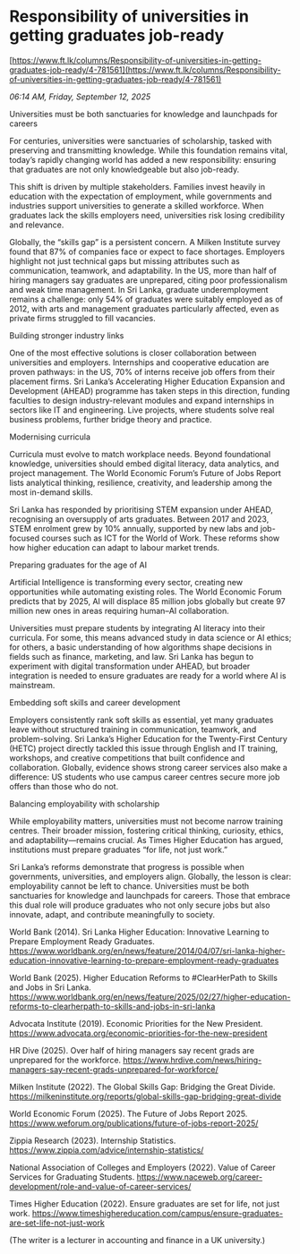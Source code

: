 # Responsibility of universities in getting graduates job-ready

[https://www.ft.lk/columns/Responsibility-of-universities-in-getting-graduates-job-ready/4-781561](https://www.ft.lk/columns/Responsibility-of-universities-in-getting-graduates-job-ready/4-781561)

*06:14 AM, Friday, September 12, 2025*

Universities must be both sanctuaries for knowledge and launchpads for careers

For centuries, universities were sanctuaries of scholarship, tasked with preserving and transmitting knowledge. While this foundation remains vital, today’s rapidly changing world has added a new responsibility: ensuring that graduates are not only knowledgeable but also job-ready.

This shift is driven by multiple stakeholders. Families invest heavily in education with the expectation of employment, while governments and industries support universities to generate a skilled workforce. When graduates lack the skills employers need, universities risk losing credibility and relevance.

Globally, the “skills gap” is a persistent concern. A Milken Institute survey found that 87% of companies face or expect to face shortages. Employers highlight not just technical gaps but missing attributes such as communication, teamwork, and adaptability. In the US, more than half of hiring managers say graduates are unprepared, citing poor professionalism and weak time management. In Sri Lanka, graduate underemployment remains a challenge: only 54% of graduates were suitably employed as of 2012, with arts and management graduates particularly affected, even as private firms struggled to fill vacancies.

Building stronger industry links

One of the most effective solutions is closer collaboration between universities and employers. Internships and cooperative education are proven pathways: in the US, 70% of interns receive job offers from their placement firms. Sri Lanka’s Accelerating Higher Education Expansion and Development (AHEAD) programme has taken steps in this direction, funding faculties to design industry-relevant modules and expand internships in sectors like IT and engineering. Live projects, where students solve real business problems, further bridge theory and practice.

Modernising curricula

Curricula must evolve to match workplace needs. Beyond foundational knowledge, universities should embed digital literacy, data analytics, and project management. The World Economic Forum’s Future of Jobs Report lists analytical thinking, resilience, creativity, and leadership among the most in-demand skills.

Sri Lanka has responded by prioritising STEM expansion under AHEAD, recognising an oversupply of arts graduates. Between 2017 and 2023, STEM enrolment grew by 10% annually, supported by new labs and job-focused courses such as ICT for the World of Work. These reforms show how higher education can adapt to labour market trends.

Preparing graduates for the age of AI

Artificial Intelligence is transforming every sector, creating new opportunities while automating existing roles. The World Economic Forum predicts that by 2025, AI will displace 85 million jobs globally but create 97 million new ones in areas requiring human–AI collaboration.

Universities must prepare students by integrating AI literacy into their curricula. For some, this means advanced study in data science or AI ethics; for others, a basic understanding of how algorithms shape decisions in fields such as finance, marketing, and law. Sri Lanka has begun to experiment with digital transformation under AHEAD, but broader integration is needed to ensure graduates are ready for a world where AI is mainstream.

Embedding soft skills and career development

Employers consistently rank soft skills as essential, yet many graduates leave without structured training in communication, teamwork, and problem-solving. Sri Lanka’s Higher Education for the Twenty-First Century (HETC) project directly tackled this issue through English and IT training, workshops, and creative competitions that built confidence and collaboration. Globally, evidence shows strong career services also make a difference: US students who use campus career centres secure more job offers than those who do not.

Balancing employability with scholarship

While employability matters, universities must not become narrow training centres. Their broader mission, fostering critical thinking, curiosity, ethics, and adaptability—remains crucial. As Times Higher Education has argued, institutions must prepare graduates “for life, not just work.”

Sri Lanka’s reforms demonstrate that progress is possible when governments, universities, and employers align. Globally, the lesson is clear: employability cannot be left to chance. Universities must be both sanctuaries for knowledge and launchpads for careers. Those that embrace this dual role will produce graduates who not only secure jobs but also innovate, adapt, and contribute meaningfully to society.

World Bank (2014). Sri Lanka Higher Education: Innovative Learning to Prepare Employment Ready Graduates. https://www.worldbank.org/en/news/feature/2014/04/07/sri-lanka-higher-education-innovative-learning-to-prepare-employment-ready-graduates

World Bank (2025). Higher Education Reforms to #ClearHerPath to Skills and Jobs in Sri Lanka. https://www.worldbank.org/en/news/feature/2025/02/27/higher-education-reforms-to-clearherpath-to-skills-and-jobs-in-sri-lanka

Advocata Institute (2019). Economic Priorities for the New President. https://www.advocata.org/economic-priorities-for-the-new-president

HR Dive (2025). Over half of hiring managers say recent grads are unprepared for the workforce. https://www.hrdive.com/news/hiring-managers-say-recent-grads-unprepared-for-workforce/

Milken Institute (2022). The Global Skills Gap: Bridging the Great Divide. https://milkeninstitute.org/reports/global-skills-gap-bridging-great-divide

World Economic Forum (2025). The Future of Jobs Report 2025. https://www.weforum.org/publications/future-of-jobs-report-2025/

Zippia Research (2023). Internship Statistics. https://www.zippia.com/advice/internship-statistics/

National Association of Colleges and Employers (2022). Value of Career Services for Graduating Students. https://www.naceweb.org/career-development/role-and-value-of-career-services/

Times Higher Education (2022). Ensure graduates are set for life, not just work. https://www.timeshighereducation.com/campus/ensure-graduates-are-set-life-not-just-work

(The writer is a lecturer in accounting and finance in a UK university.)

